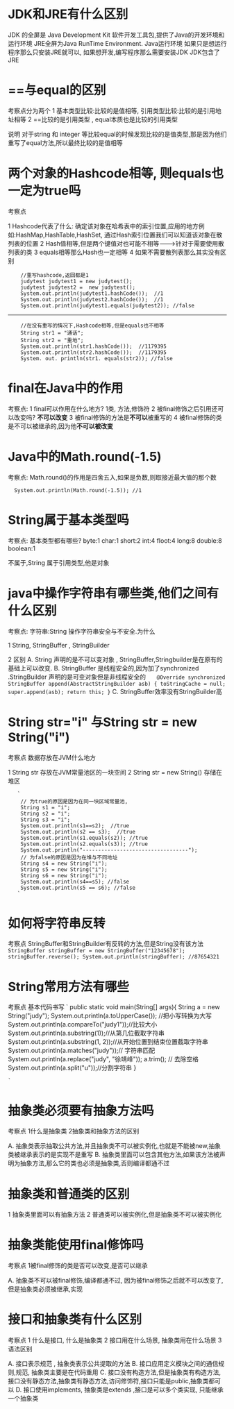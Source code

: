 # JDK和JRE有什么区别 #
JDK 的全屏是 Java Development Kit 软件开发工具包,提供了Java的开发环境和运行环境   JRE全屏为Java RunTime Environment. Java运行环境
如果只是想运行程序那么只安装JRE就可以, 如果想开发,编写程序那么需要安装JDK
JDK包含了JRE


# ==与equal的区别 #

考察点分为两个
1 基本类型比较:比较的是值相等, 引用类型比较:比较的是引用地址相等
2 ==比较的是引用类型 , equal本质也是比较的引用类型

说明
对于string 和 integer 等比较equal的时候发现比较的是值类型,那是因为他们重写了equal方法,所以最终比较的是值相等

# 两个对象的Hashcode相等, 则equals也一定为true吗 #

考察点

1 Hashcode代表了什么: 确定该对象在哈希表中的索引位置,应用的地方例如:HashMap,HashTable,HashSet, 通过Hash索引位置我们可以知道该对象在散列表的位置
2 Hash值相等,但是两个键值对也可能不相等--->针对于需要使用散列表的类
3 equals相等那么Hash也一定相等
4 如果不需要散列表那么其实没有区别

        
        //重写hashcode,返回都是1
        judytest judytest1 = new judytest();
        judytest judytest2 =  new judytest();
        System.out.println(judytest1.hashCode());  //1
        System.out.println(judytest2.hashCode());  //1
        System.out.println(judytest1.equals(judytest2)); //false

----------
        //在没有重写的情况下,Hashcode相等,但是equals也不相等
        String str1 = "通话";
        String str2 = "重地";
        System.out.println(str1.hashCode());  //1179395
        System.out.println(str2.hashCode());  //1179395
        System. out. println(str1. equals(str2)); //false


# final在Java中的作用 #       

 考察点:
 1 final可以作用在什么地方? 1类, 方法,修饰符 
 2 被final修饰之后引用还可以改变吗? **不可以改变**
 3 被final修饰的方法是**不可以**被重写的
 4 被final修饰的类是不可以被继承的,因为他**不可以被改变**



# Java中的Math.round(-1.5) #

考察点:
  Math.round()的作用是四舍五入,如果是负数,则取接近最大值的那个数

 `  System.out.println(Math.round(-1.5)); //1`


# String属于基本类型吗 #

考察点:
   基本类型都有哪些? byte:1  char:1 short:2 int:4 floot:4 long:8 double:8 boolean:1

不属于,String 属于引用类型,他是对象

# java中操作字符串有哪些类,他们之间有什么区别 #

 考察点:
  字符串:String
  操作字符串安全与不安全.为什么

1 String, StringBuffer , StringBuilder

2 区别
 A. String 声明的是不可以变对象 , StringBuffer,Stringbuilder是在原有的基础上可以改变. 
 B. StringBuffer 是线程安全的,因为加了synchronized .StringBuilder 声明的是可变对象但是非线程安全的
   `  
    @Override
    synchronized StringBuffer append(AbstractStringBuilder asb) {
        toStringCache = null;
        super.append(asb);
        return this;
    }`
 C. StringBuffer效率没有StringBuilder高

# String str="i" 与String str = new String("i") #

  考察点
  数据存放在JVM什么地方

1 String str 存放在JVM常量池区的一块空间
2 String str = new String() 存储在堆区

       `  
        // 为true的原因是因为在同一块区域常量池, 
        String s1 = "i";
        String s2 = "i";
        String s3 = "i";
        System.out.println(s1==s2);  //true
        System.out.println(s2 == s3);  //true
        System.out.println(s1.equals(s2)); //true
        System.out.println(s2.equals(s3)); //true
        System.out.println("----------------------------------");
        // 为false的原因是因为在堆与不同地址
        String s4 = new String("i");
        String s5 = new String("i");
        String s6 = new String("i");
        System.out.println(s4==s5); //false
        System.out.println(s5 == s6); //false
       `

# 如何将字符串反转 #

 考察点
 StringBuffer和StringBuilder有反转的方法,但是String没有该方法
        `  
        StringBuffer stringBuffer = new StringBuffer("12345678");
        stringBuffer.reverse();
        System.out.println(stringBuffer); //87654321
        `

# String常用方法有哪些 #
  
 考察点
   基本代码书写
    `
     public static void main(String[] args){
        String a = new String("judy");
        System.out.println(a.toUpperCase()); //把小写转换为大写
        System.out.println(a.compareTo("judy1"));//比较大小
        System.out.println(a.substring(1));//从第几位截取字符串
        System.out.println(a.substring(1, 2));//从开始位置到结束位置截取字符串
        System.out.println(a.matches("judy"));// 字符串匹配
        System.out.println(a.replace("judy", "徐靖峰"));
        a.trim(); // 去除空格
        System.out.println(a.split("u"));//分割字符串
    }

    `

# 抽象类必须要有抽象方法吗 #
 考察点
  1什么是抽象类
  2抽象类和抽象方法的区别
  
  A. 抽象类表示抽取公共方法,并且抽象类不可以被实例化,也就是不能被new,抽象类被继承表示的是实现不是重写
  B. 抽象类里面可以包含其他方法,如果该方法被声明为抽象方法,那么它的类也必须是抽象类,否则编译都通不过

 
# 抽象类和普通类的区别 #

  1 抽象类里面可以有抽象方法
  2 普通类可以被实例化,但是抽象类不可以被实例化

# 抽象类能使用final修饰吗 #
  
  考察点
  1被final修饰的类是否可以改变,是否可以继承
  
  A. 抽象类不可以被final修饰,编译都通不过, 因为被final修饰之后就不可以改变了, 但是抽象类必须被继承,实现


# 接口和抽象类有什么区别 #
   
   考察点
   1 什么是接口, 什么是抽象类
   2 接口用在什么场景, 抽象类用在什么场景
   3 语法区别

   A. 接口表示规范 , 抽象类表示公共提取的方法
   B. 接口应用定义模块之间的通信规则,规范, 抽象类主要是在代码重用
   C. 接口没有构造方法,但是抽象类有构造方法, 接口没有静态方法,抽象类有静态方法,访问修饰符,接口只能是public,抽象类都可以
   D. 接口使用implements, 抽象类是extends ,接口是可以多个类实现, 只能继承一个抽象类



   
 


   
  

  



 




 
  